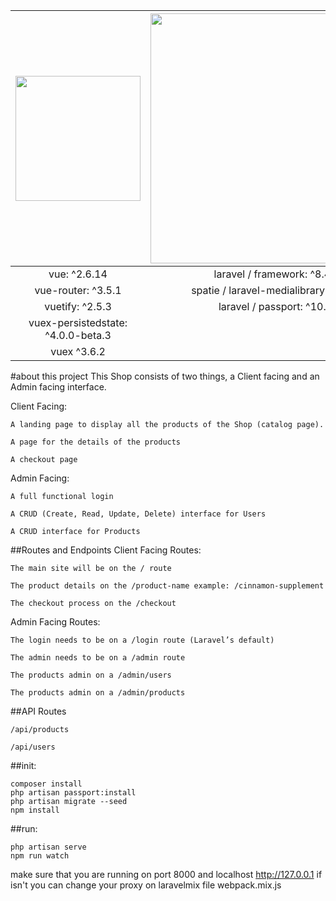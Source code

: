 |<img src="https://www.blizg.com/wp-content/uploads/2020/05/1200px-Vue.js_Logo_2.svg-768x666.png" width="200">    |      <img src="https://raw.githubusercontent.com/laravel/art/master/logo-lockup/5%20SVG/2%20CMYK/1%20Full%20Color/laravel-logolockup-cmyk-red.svg" width="400"> | 
|:----------:|:-------------:|
| vue: ^2.6.14 |  laravel / framework: ^8.40| 
| vue-router: ^3.5.1 | spatie / laravel-medialibrary: ^9.0.0   | 
| vuetify: ^2.5.3| laravel / passport: ^10.1 |
|vuex-persistedstate: ^4.0.0-beta.3|  |
|vuex ^3.6.2|  |


#about this project
This Shop consists of two things, a Client facing and an Admin facing interface.

Client Facing:

    A landing page to display all the products of the Shop (catalog page).
    
    A page for the details of the products
    
    A checkout page

Admin Facing:
    
    A full functional login
    
    A CRUD (Create, Read, Update, Delete) interface for Users
    
    A CRUD interface for Products


##Routes and Endpoints
Client Facing Routes:
    
    The main site will be on the / route
    
    The product details on the /product-name example: /cinnamon-supplement
    
    The checkout process on the /checkout

Admin Facing Routes:
    
    The login needs to be on a /login route (Laravel’s default)
    
    The admin needs to be on a /admin route
    
    The products admin on a /admin/users
    
    The products admin on a /admin/products
##API Routes

    /api/products
    
    /api/users


##init:

    composer install
    php artisan passport:install
    php artisan migrate --seed
    npm install

##run:

    php artisan serve 
    npm run watch
make sure that you are running on port 8000 and localhost http://127.0.0.1 if isn't you can change your proxy on laravelmix file webpack.mix.js
